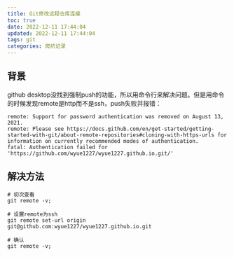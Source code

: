 ```yaml
---
title: Git修改远程仓库连接
toc: true
date: 2022-12-11 17:44:04
updated: 2022-12-11 17:44:04
tags: git
categories: 爬坑记录
---
```


## 背景

github desktop没找到强制push的功能，所以用命令行来解决问题。但是用命令的时候发现remote是http而不是ssh，push失败并报错：

```text
remote: Support for password authentication was removed on August 13, 2021.
remote: Please see https://docs.github.com/en/get-started/getting-started-with-git/about-remote-repositories#cloning-with-https-urls for information on currently recommended modes of authentication.
fatal: Authentication failed for 'https://github.com/wyue1227/wyue1227.github.io.git/'
```

## 解决方法

```shell
# 初次查看
git remote -v;

# 设置remote为ssh
git remote set-url origin git@github.com:wyue1227/wyue1227.github.io.git

# 确认
git remote -v; 
```